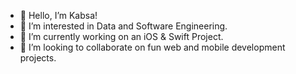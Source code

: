 - 👋 Hello, I’m Kabsa!
- 👀 I’m interested in Data and Software Engineering. 
- 🌱 I’m currently working on an iOS & Swift Project.     
- 💞️ I’m looking to collaborate on fun web and mobile development projects.     

   
  
<!---
KabsaA/KabsaA is a ✨ special ✨ repository because its `README.md` (this file) appears on your GitHub profile.
You can click the Preview link to take a look at your changes.     
--->  
 
